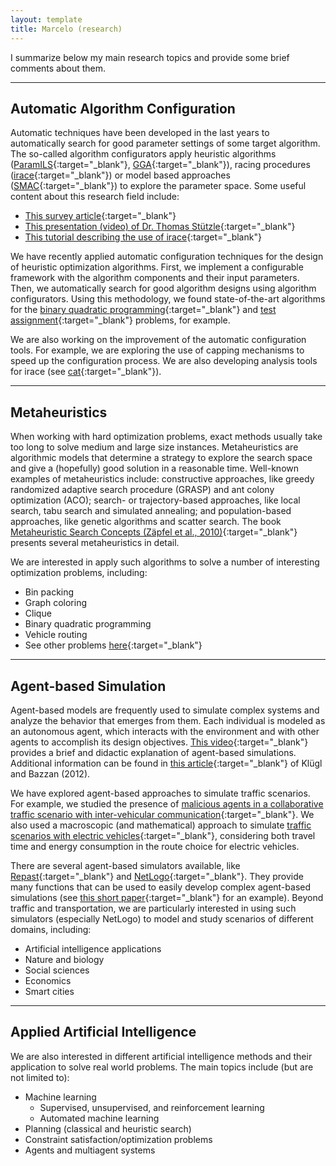 ```yaml
---
layout: template
title: Marcelo (research)
---
```


I summarize below my main research topics and provide some brief comments about them.

***

## Automatic Algorithm Configuration

Automatic techniques have been developed in the last years to automatically search for good parameter settings of some target algorithm. The so-called algorithm configurators apply heuristic algorithms ([ParamILS](http://www.cs.ubc.ca/labs/beta/Projects/ParamILS){:target="_blank"}, [GGA](https://bitbucket.org/gga_ac/dgga/src/master){:target="_blank"}), racing procedures ([irace](http://iridia.ulb.ac.be/irace){:target="_blank"}) or model based approaches ([SMAC](https://www.automl.org/automated-algorithm-design/algorithm-configuration/smac){:target="_blank"}) to explore the parameter space. Some useful content about this research field include:

+ [This survey article](http://dx.doi.org/10.1007/978-3-319-91086-4_17){:target="_blank"}
+ [This presentation (video) of Dr. Thomas Stützle](https://vimeo.com/199009877){:target="_blank"}
+ [This tutorial describing the use of irace](http://iridia.ulb.ac.be/irace/files/irace-comex-tutorial.pdf){:target="_blank"}

We have recently applied automatic configuration techniques for the design of heuristic optimization algorithms. First, we implement a configurable framework with the algorithm components and their input parameters. Then, we automatically search for good algorithm designs using algorithm configurators. Using this methodology, we found state-of-the-art algorithms for the [binary quadratic programming](/assets/publications/SouzaAndRitt2018evocop.pdf){:target="_blank"} and [test assignment](/assets/publications/SouzaAndRitt2018cec.pdf){:target="_blank"} problems, for example.

We are also working on the improvement of the automatic configuration tools. For example, we are exploring the use of capping mechanisms to speed up the configuration process. We are also developing analysis tools for irace (see [cat](https://github.com/souzamarcelo/cat){:target="_blank"}).

***

## Metaheuristics

When working with hard optimization problems, exact methods usually take too long to solve medium and large size instances. Metaheuristics are algorithmic models that determine a strategy to explore the search space and give a (hopefully) good solution in a reasonable time. Well-known examples of metaheuristics include: constructive approaches, like greedy randomized adaptive search procedure (GRASP) and ant colony optimization (ACO); search- or trajectory-based approaches, like local search, tabu search and simulated annealing; and population-based approaches, like genetic algorithms and scatter search. The book [Metaheuristic Search Concepts (Zäpfel et al., 2010)](https://www.springer.com/gp/book/9783642113420){:target="_blank"} presents several metaheuristics in detail.

We are interested in apply such algorithms to solve a number of interesting optimization problems, including:

+ Bin packing
+ Graph coloring
+ Clique
+ Binary quadratic programming
+ Vehicle routing
+ See other problems [here](https://en.wikipedia.org/wiki/List_of_NP-complete_problems){:target="_blank"}

***

## Agent-based Simulation

Agent-based models are frequently used to simulate complex systems and analyze the behavior that emerges from them. Each individual is modeled as an autonomous agent, which interacts with the environment and with other agents to accomplish its design objectives. [This video](https://www.youtube.com/watch?v=TfzZxJ46-z8){:target="_blank"} provides a brief and didactic explanation of agent-based simulations. Additional information can be found in [this article](https://wvvw.aaai.org/ojs/index.php/aimagazine/article/view/2425/2323){:target="_blank"} of Klügl and Bazzan (2012).

We have explored agent-based approaches to simulate traffic scenarios. For example, we studied the presence of [malicious agents in a collaborative traffic scenario with inter-vehicular communication](/assets/publications/KosterEtAl2016aire.pdf){:target="_blank"}. We also used a macroscopic (and mathematical) approach to simulate [traffic scenarios with electric vehicles](/assets/publications/SouzaEtAl2016itsc.pdf){:target="_blank"}, considering both travel time and energy consumption in the route choice for electric vehicles.

There are several agent-based simulators available, like [Repast](https://repast.github.io){:target="_blank"} and [NetLogo](https://ccl.northwestern.edu/netlogo){:target="_blank"}. They provide many functions that can be used to easily develop complex agent-based simulations (see [this short paper](/assets/publications/HabitzreuterAndSouza2017wesaac.pdf){:target="_blank"} for an example). Beyond traffic and transportation, we are particularly interested in using such simulators (especially NetLogo) to model and study scenarios of different domains, including:

+ Artificial intelligence applications
+ Nature and biology
+ Social sciences
+ Economics
+ Smart cities

***

## Applied Artificial Intelligence

We are also interested in different artificial intelligence methods and their application to solve real world problems. The main topics include (but are not limited to):

+ Machine learning
  + Supervised, unsupervised, and reinforcement learning
  + Automated machine learning
+ Planning (classical and heuristic search)
+ Constraint satisfaction/optimization problems
+ Agents and multiagent systems